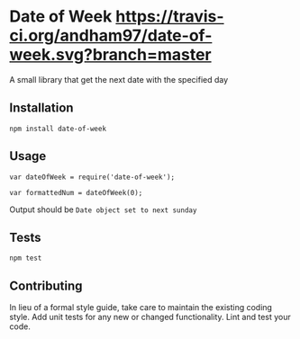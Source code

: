 Date of Week https://travis-ci.org/andham97/date-of-week.svg?branch=master
=========

A small library that get the next date with the specified day

## Installation

  `npm install date-of-week`

## Usage

    var dateOfWeek = require('date-of-week');

    var formattedNum = dateOfWeek(0);


  Output should be `Date object set to next sunday`


## Tests

  `npm test`

## Contributing

In lieu of a formal style guide, take care to maintain the existing coding style. Add unit tests for any new or changed functionality. Lint and test your code.